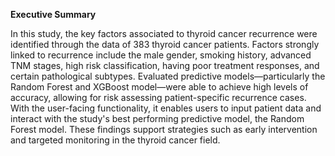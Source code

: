 **Executive Summary**

In this study, the key factors associated to thyroid cancer recurrence were identified through the data of 383 thyroid cancer patients. Factors strongly linked to recurrence include the male gender, smoking history, advanced TNM stages, high risk classification, having poor treatment responses, and certain pathological subtypes. Evaluated predictive models—particularly the Random Forest and XGBoost model—were able to achieve high levels of accuracy, allowing for risk assessing patient-specific recurrence cases. With the user-facing functionality, it enables users to input patient data and interact with the study's best performing predictive model, the Random Forest model. These findings support strategies such as early intervention and targeted monitoring in the thyroid cancer field. 
